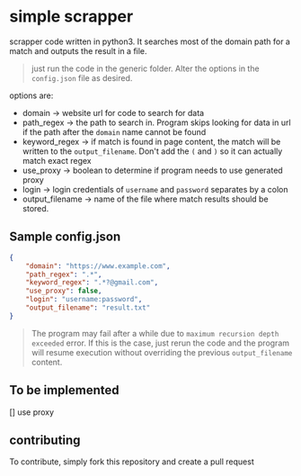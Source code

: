 # simple scrapper
scrapper code written in python3. It searches most of the domain path for a match and outputs the result in a file.

> just run the code in the generic folder. Alter the options in the `config.json` file as desired.

options are:

* domain -> website url for code to search for data
* path_regex -> the path to search in. Program skips looking for data in url if the path after the `domain` name cannot be found
* keyword_regex -> if match is found in page content, the match will be written to the `output_filename`. Don't add the `(` and `)` so it can actually match exact regex
* use_proxy -> boolean to determine if program needs to use generated proxy
* login -> login credentials of `username`  and  `password`   separates by a colon
* output_filename -> name of the file where match results should be stored.


## Sample config.json

```json
{
    "domain": "https://www.example.com",
    "path_regex": ".*",
    "keyword_regex": ".*?@gmail.com",
    "use_proxy": false,
    "login": "username:password",
    "output_filename": "result.txt"
}
```

> The program may fail after a while due to `maximum recursion depth exceeded` error. If this is the case, just rerun the code and the program will resume execution without overriding the previous  `output_filename` content.

## To be implemented

[] use proxy


## contributing
To contribute, simply fork this repository and create a pull request
